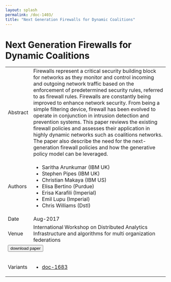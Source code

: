 ```yaml
---
layout: splash
permalink: /doc-1403/
title: "Next Generation Firewalls for Dynamic Coalitions"
---
```


# Next Generation Firewalls for Dynamic Coalitions

<table>
    <tbody>
    <tr>
        <td>Abstract</td>
        <td>Firewalls represent a critical security building block for networks as they monitor and control incoming and outgoing network traffic based on the enforcement of predetermined security rules, referred to as firewall rules. Firewalls are constantly being improved to enhance network security. From being a simple filtering device, firewall has been evolved to operate in conjunction in intrusion detection and prevention systems. This paper reviews the existing firewall policies and assesses their application in highly dynamic networks such as coalitions networks. The paper also describe the need for the next-generation firewall policies and how the generative policy model can be leveraged.</td>
    </tr>
    <tr>
        <td>Authors</td>
        <td>
            <ul>
                <li>Saritha Arunkumar (IBM UK)</li>
                <li>Stephen Pipes (IBM UK)</li>
                <li>Christian Makaya (IBM US)</li>
                <li>Elisa Bertino (Purdue)</li>
                <li>Erisa Karafili (Imperial)</li>
                <li>Emil Lupu (Imperial)</li>
                <li>Chris Williams (Dstl)</li>
            </ul>
        </td>
    </tr>
    <tr>
        <td>Date</td>
        <td>Aug-2017</td>
    </tr>
    <tr>
        <td>Venue</td>
        <td>International Workshop on Distributed Analytics Infrastructure and algorithms for multi organization federations</td>
    </tr>
        <tr>
            <td colspan="2">
                <form method="get" action="https://dais-ita.org/sites/default/files/PID4848197.pdf">
                    <button type="submit">download paper</button>
                </form>
            </td>
        </tr>
        <tr>
            <td>Variants</td>
            <td>
                <ul>
                    <li><a href="\doc-1683\">doc-1683</a></li>
                </ul>
            </td>
        </tr>
    </tbody>
</table>
